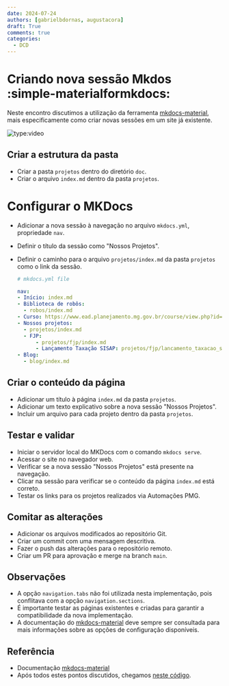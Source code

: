 ```yaml
---
date: 2024-07-24
authors: [gabrielbdornas, augustacora]
draft: True
comments: true
categories:
  - DCD
---
```


# Criando nova sessão Mkdos :simple-materialformkdocs:

Neste encontro discutimos a utilização da ferramenta [mkdocs-material](https://squidfunk.github.io/mkdocs-material/), mais especificamente como criar novas sessões em um site já existente.

<!-- more -->

![type:video](https://www.youtube.com/embed/tsVfmCxWZT8)

## Criar a estrutura da pasta

- Criar a pasta `projetos` dentro do diretório `doc`.
- Criar o arquivo `index.md` dentro da pasta `projetos`.

# Configurar o MKDocs

- Adicionar a nova sessão à navegação no arquivo `mkdocs.yml`, propriedade `nav`.
- Definir o título da sessão como "Nossos Projetos".
- Definir o caminho para o arquivo `projetos/index.md` da pasta `projetos` como o link da sessão.

    ```yml linenums="1" hl_lines="8-12"
    # mkdocs.yml file

    nav:
    - Início: index.md
    - Biblioteca de robôs:
      - robos/index.md
    - Curso: https://www.ead.planejamento.mg.gov.br/course/view.php?id=98
    - Nossos projetos:
      - projetos/index.md
      - FJP:
          - projetos/fjp/index.md
          - Lançamento Taxação SISAP: projetos/fjp/lancamento_taxacao_sisap.md
    - Blog:
      - blog/index.md
    ```

## Criar o conteúdo da página

- Adicionar um título à página `index.md` da pasta `projetos`.
- Adicionar um texto explicativo sobre a nova sessão "Nossos Projetos".
- Incluir um arquivo para cada projeto dentro da pasta `projetos`.

## Testar e validar

- Iniciar o servidor local do MKDocs com o comando `mkdocs serve`.
- Acessar o site no navegador web.
- Verificar se a nova sessão "Nossos Projetos" está presente na navegação.
- Clicar na sessão para verificar se o conteúdo da página `index.md` está correto.
- Testar os links para os projetos realizados via Automações PMG.

## Comitar as alterações

- Adicionar os arquivos modificados ao repositório Git.
- Criar um commit com uma mensagem descritiva.
- Fazer o push das alterações para o repositório remoto.
- Criar um PR para aprovação e merge na branch `main`.

## Observações

- A opção `navigation.tabs` não foi utilizada nesta implementação, pois conflitava com a opção `navigation.sections`.
- É importante testar as páginas existentes e criadas para garantir a compatibilidade da nova implementação.
- A documentação do [mkdocs-material](https://squidfunk.github.io/mkdocs-material/) deve sempre ser consultada para mais informações sobre as opções de configuração disponíveis.

## Referência

- Documentação [mkdocs-material](https://squidfunk.github.io/mkdocs-material/)
- Após todos estes pontos discutidos, chegamos [neste código](https://github.com/automatiza-mg/automatizacoes/tree/8fc0f1c264e00dde1da15b7daf804187a8da7bc0).
